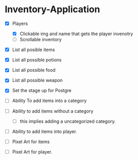 # Inventory-Application

- [X] Players
    - [X] Clickable img and name that gets the player invenotry
    - [ ] Scrollable inventory
- [X] List all posible items
- [X] List all possible potions
- [X] List all possible food
- [X] List all possible weapon
- [X] Set the stage up for Postgre

- [ ] Ability To add items into a category
- [ ] Ability to add items without a category
    - [ ] this implies adding a uncategorized category.
- [ ] Ability to add items into player.

- [ ] Pixel Art for items
- [ ] Pixel Art for player.
